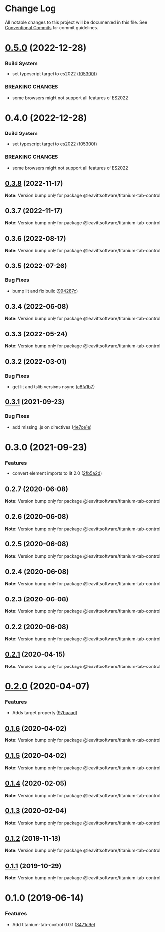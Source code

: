 # Change Log

All notable changes to this project will be documented in this file.
See [Conventional Commits](https://conventionalcommits.org) for commit guidelines.

# [0.5.0](https://github.com/LeavittSoftware/titanium-elements/compare/@leavittsoftware/titanium-tab-control@0.4.0...@leavittsoftware/titanium-tab-control@0.5.0) (2022-12-28)

### Build System

- set typescript target to es2022 ([f05300f](https://github.com/LeavittSoftware/titanium-elements/commit/f05300fb73bb634f2e7d0ae6a8c1b08132ee2b6a))

### BREAKING CHANGES

- some browsers might not support all features of ES2022

# 0.4.0 (2022-12-28)

### Build System

- set typescript target to es2022 ([f05300f](https://github.com/LeavittSoftware/titanium-elements/commit/f05300fb73bb634f2e7d0ae6a8c1b08132ee2b6a))

### BREAKING CHANGES

- some browsers might not support all features of ES2022

## [0.3.8](https://github.com/LeavittSoftware/titanium-elements/compare/@leavittsoftware/titanium-tab-control@0.3.7...@leavittsoftware/titanium-tab-control@0.3.8) (2022-11-17)

**Note:** Version bump only for package @leavittsoftware/titanium-tab-control

## 0.3.7 (2022-11-17)

**Note:** Version bump only for package @leavittsoftware/titanium-tab-control

## 0.3.6 (2022-08-17)

**Note:** Version bump only for package @leavittsoftware/titanium-tab-control

## 0.3.5 (2022-07-26)

### Bug Fixes

- bump lit and fix build ([994287c](https://github.com/LeavittSoftware/titanium-elements/commit/994287cc92267fe41093ee8ded6640521bd3facb))

## 0.3.4 (2022-06-08)

**Note:** Version bump only for package @leavittsoftware/titanium-tab-control

## 0.3.3 (2022-05-24)

**Note:** Version bump only for package @leavittsoftware/titanium-tab-control

## 0.3.2 (2022-03-01)

### Bug Fixes

- get lit and tslib versions nsync ([c8fa1b7](https://github.com/LeavittSoftware/titanium-elements/commit/c8fa1b77320c6b6854009bb076ba0bcc2c632ae0))

## [0.3.1](https://github.com/LeavittSoftware/titanium-elements/compare/@leavittsoftware/titanium-tab-control@0.3.0...@leavittsoftware/titanium-tab-control@0.3.1) (2021-09-23)

### Bug Fixes

- add missing .js on directives ([4e7ce1e](https://github.com/LeavittSoftware/titanium-elements/commit/4e7ce1eb2b51213e21d01755674239e810b24cd1))

# 0.3.0 (2021-09-23)

### Features

- convert element imports to lit 2.0 ([2fb5a2d](https://github.com/LeavittSoftware/titanium-elements/commit/2fb5a2da5a5af636541ce58e398fdf587e2c008a))

## 0.2.7 (2020-06-08)

**Note:** Version bump only for package @leavittsoftware/titanium-tab-control

## 0.2.6 (2020-06-08)

**Note:** Version bump only for package @leavittsoftware/titanium-tab-control

## 0.2.5 (2020-06-08)

**Note:** Version bump only for package @leavittsoftware/titanium-tab-control

## 0.2.4 (2020-06-08)

**Note:** Version bump only for package @leavittsoftware/titanium-tab-control

## 0.2.3 (2020-06-08)

**Note:** Version bump only for package @leavittsoftware/titanium-tab-control

## 0.2.2 (2020-06-08)

**Note:** Version bump only for package @leavittsoftware/titanium-tab-control

## [0.2.1](https://github.com/LeavittSoftware/titanium-elements/compare/@leavittsoftware/titanium-tab-control@0.2.0...@leavittsoftware/titanium-tab-control@0.2.1) (2020-04-15)

**Note:** Version bump only for package @leavittsoftware/titanium-tab-control

# [0.2.0](https://github.com/LeavittSoftware/titanium-elements/compare/@leavittsoftware/titanium-tab-control@0.1.6...@leavittsoftware/titanium-tab-control@0.2.0) (2020-04-07)

### Features

- Adds target property ([97baaad](https://github.com/LeavittSoftware/titanium-elements/commit/97baaade054f7855796c5798f20fb4f7c76890f5))

## [0.1.6](https://github.com/LeavittSoftware/titanium-elements/compare/@leavittsoftware/titanium-tab-control@0.1.5...@leavittsoftware/titanium-tab-control@0.1.6) (2020-04-02)

**Note:** Version bump only for package @leavittsoftware/titanium-tab-control

## [0.1.5](https://github.com/LeavittSoftware/titanium-elements/compare/@leavittsoftware/titanium-tab-control@0.1.4...@leavittsoftware/titanium-tab-control@0.1.5) (2020-04-02)

**Note:** Version bump only for package @leavittsoftware/titanium-tab-control

## [0.1.4](https://github.com/LeavittSoftware/titanium-elements/compare/@leavittsoftware/titanium-tab-control@0.1.3...@leavittsoftware/titanium-tab-control@0.1.4) (2020-02-05)

**Note:** Version bump only for package @leavittsoftware/titanium-tab-control

## [0.1.3](https://github.com/LeavittSoftware/titanium-elements/compare/@leavittsoftware/titanium-tab-control@0.1.2...@leavittsoftware/titanium-tab-control@0.1.3) (2020-02-04)

**Note:** Version bump only for package @leavittsoftware/titanium-tab-control

## [0.1.2](https://github.com/LeavittSoftware/titanium-elements/compare/@leavittsoftware/titanium-tab-control@0.1.1...@leavittsoftware/titanium-tab-control@0.1.2) (2019-11-18)

**Note:** Version bump only for package @leavittsoftware/titanium-tab-control

## [0.1.1](https://github.com/LeavittSoftware/titanium-elements/compare/@leavittsoftware/titanium-tab-control@0.1.0...@leavittsoftware/titanium-tab-control@0.1.1) (2019-10-29)

**Note:** Version bump only for package @leavittsoftware/titanium-tab-control

# 0.1.0 (2019-06-14)

### Features

- Add titanium-tab-control 0.0.1 ([3471c9e](https://github.com/LeavittSoftware/titanium-elements/commit/3471c9e))
